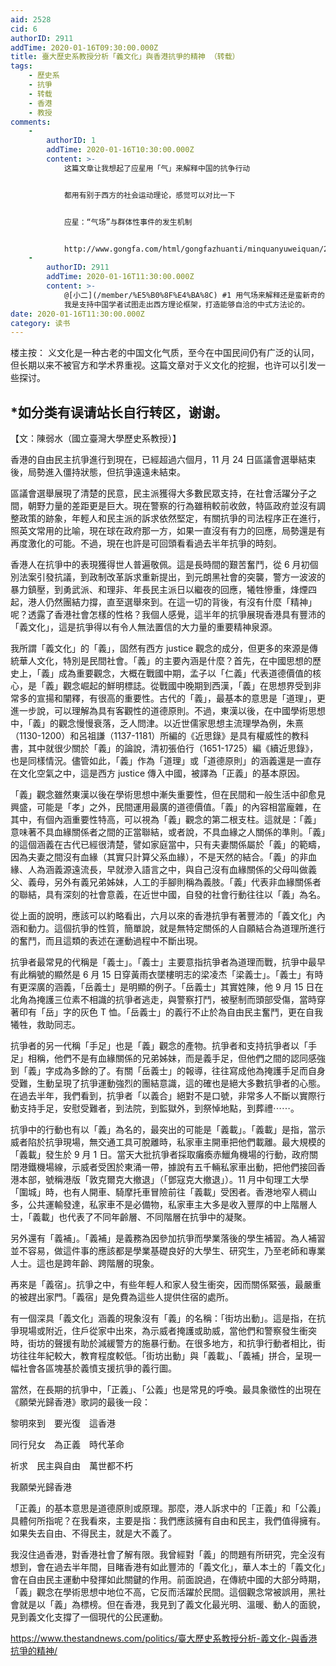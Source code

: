```yaml
---
aid: 2528
cid: 6
authorID: 2911
addTime: 2020-01-16T09:30:00.000Z
title: 臺大歷史系教授分析「義文化」與香港抗爭的精神 （转载）
tags:
    - 歷史系
    - 抗爭
    - 转载
    - 香港
    - 教授
comments:
    -
        authorID: 1
        addTime: 2020-01-16T10:30:00.000Z
        content: >-
            这篇文章让我想起了应星用「气」来解释中国的抗争行动


            都用有别于西方的社会运动理论，感觉可以对比一下


            应星：“气场”与群体性事件的发生机制


            http://www.gongfa.com/html/gongfazhuanti/minquanyuweiquan/20091221/760.html
    -
        authorID: 2911
        addTime: 2020-01-16T11:30:00.000Z
        content: >-
            @[小二](/member/%E5%B0%8F%E4%BA%8C) #1 用气场来解释还是蛮新奇的，可算是中国式方法论吧！
            我是支持中国学者试图走出西方理论框架，打造能够自洽的中式方法论的。
date: 2020-01-16T11:30:00.000Z
category: 读书
---
```


楼主按： 义文化是一种古老的中国文化气质，至今在中国民间仍有广泛的认同，但长期以来不被官方和学术界重视。这篇文章对于义文化的挖掘，也许可以引发一些探讨。

[](#%E5%A6%82%E5%88%86%E7%B1%BB%E6%9C%89%E8%AF%AF%E8%AF%B7%E7%AB%99%E9%95%BF%E8%87%AA%E8%A1%8C%E8%BD%AC%E5%8C%BA-%E8%B0%A2%E8%B0%A2)\*如分类有误请站长自行转区，谢谢。
------------------------------------------------------------------------------------------------------------------------------------------------------

【文：陳弱水（國立臺灣大學歷史系教授）】

香港的自由民主抗爭進行到現在，已經超過六個月，11 月 24 日區議會選舉結束後，局勢進入僵持狀態，但抗爭遠遠未結束。

區議會選舉展現了清楚的民意，民主派獲得大多數民眾支持，在社會活躍分子之間，朝野力量的差距更是巨大。現在警察的行為雖稍較前收斂，特區政府並沒有調整政策的跡象，年輕人和民主派的訴求依然堅定，有關抗爭的司法程序正在進行，照英文常用的比喻，現在球在政府那一方，如果一直沒有有力的回應，局勢還是有再度激化的可能。不過，現在也許是可回頭看看過去半年抗爭的時刻。

香港人在抗爭中的表現獲得世人普遍敬佩。這是長時間的艱苦奮鬥，從 6 月初個別法案引發抗議，到政制改革訴求重新提出，到元朗黑社會的突襲，警方一波波的暴力鎮壓，到勇武派、和理非、年長民主派日以繼夜的回應，犧牲慘重，烽煙四起，港人仍然團結力撐，直至選舉來到。在這一切的背後，有沒有什麼「精神」呢？透露了香港社會怎樣的性格？我個人感覺，這半年的抗爭展現香港具有豐沛的「義文化」，這是抗爭得以有令人無法置信的大力量的重要精神泉源。

我所謂「義文化」的「義」，固然有西方 justice 觀念的成分，但更多的來源是傳統華人文化，特別是民間社會。「義」的主要內涵是什麼？首先，在中國思想的歷史上，「義」成為重要觀念，大概在戰國中期，孟子以「仁義」代表道德價值的核心，是「義」觀念崛起的鮮明標誌。從戰國中晚期到西漢，「義」在思想界受到非常多的宣揚和闡釋，有很高的重要性。古代的「義」，最基本的意思是「道理」，更進一步說，可以理解為具有客觀性的道德原則。不過，東漢以後，在中國學術思想中，「義」的觀念慢慢衰落，乏人問津。以近世儒家思想主流理學為例，朱熹（1130-1200）和呂祖謙（1137-1181）所編的《近思錄》是具有權威性的教科書，其中就很少關於「義」的論說，清初張伯行（1651-1725）編《續近思錄》，也是同樣情況。儘管如此，「義」作為「道理」或「道德原則」的涵義還是一直存在文化空氣之中，這是西方 justice 傳入中國，被譯為「正義」的基本原因。

「義」觀念雖然東漢以後在學術思想中漸失重要性，但在民間和一般生活中卻愈見興盛，可能是「孝」之外，民間運用最廣的道德價值。「義」的內容相當龐雜，在其中，有個內涵重要性特高，可以視為「義」觀念的第二根支柱。這就是：「義」意味著不具血緣關係者之間的正當聯結，或者說，不具血緣之人關係的準則。「義」的這個涵義在古代已經很清楚，譬如家庭當中，只有夫妻關係屬於「義」的範疇，因為夫妻之間沒有血緣（其實只計算父系血緣），不是天然的結合。「義」的非血緣、人為涵義源遠流長，早就滲入語言之中，與自己沒有血緣關係的父母叫做義父、義母，另外有義兄弟姊妹，人工的手腳則稱為義肢。「義」代表非血緣關係者的聯結，具有深刻的社會意義，在近世中國，自發的社會行動往往以「義」為名。

從上面的說明，應該可以約略看出，六月以來的香港抗爭有著豐沛的「義文化」內涵和動力。這個抗爭的性質，簡單說，就是無特定關係的人自願結合為道理所進行的奮鬥，而且這類的表述在運動過程中不斷出現。

抗爭者最常見的代稱是「義士」。「義士」主要意指抗爭者為道理而戰，抗爭中最早有此稱號的顯然是 6 月 15 日穿黃雨衣墜樓明志的梁凌杰「梁義士」。「義士」有時有更深廣的涵義，「岳義士」是明顯的例子。「岳義士」其實姓陳，他 9 月 15 日在北角為掩護三位素不相識的抗爭者逃走，與警察打鬥，被壓制而頭部受傷，當時穿著印有「岳」字的灰色 T 恤。「岳義士」的義行不止於為自由民主奮鬥，更在自我犧牲，救助同志。

抗爭者的另一代稱「手足」也是「義」觀念的產物。抗爭者和支持抗爭者以「手足」相稱，他們不是有血緣關係的兄弟姊妹，而是義手足，但他們之間的認同感強到「義」字成為多餘的了。有關「岳義士」的報導，往往寫成他為掩護手足而自身受難，生動呈現了抗爭運動強烈的團結意識，這的確也是絕大多數抗爭者的心態。在過去半年，我們看到，抗爭者「以義合」絕對不是口號，非常多人不斷以實際行動支持手足，安慰受難者，到法院，到監獄外，到祭悼地點，到葬禮⋯⋯。

抗爭中的行動也有以「義」為名的，最突出的可能是「義載」。「義載」是指，當示威者陷於抗爭現場，無交通工具可脫離時，私家車主開車把他們載離。最大規模的「義載」發生於 9 月 1 日。當天大批抗爭者採取癱瘓赤鱲角機場的行動，政府關閉港鐵機場線，示威者受困於東涌一帶，據說有五千輛私家車出動，把他們接回香港本部，號稱港版「敦克爾克大撤退」（「鄧寇克大撤退」）。11 月中旬理工大學「圍城」時，也有人開車、騎摩托車冒險前往「義載」受困者。香港地窄人稠山多，公共運輸發達，私家車不是必備物，私家車主大多是收入豐厚的中上階層人士，「義載」也代表了不同年齡層、不同階層在抗爭中的凝聚。

另外還有「義補」。「義補」是義務為因參加抗爭而學業落後的學生補習。為人補習並不容易，做這件事的應該都是學業基礎良好的大學生、研究生，乃至老師和專業人士。這也是跨年齡、跨階層的現象。

再來是「義宿」。抗爭之中，有些年輕人和家人發生衝突，因而關係緊張，最嚴重的被趕出家門。「義宿」是免費為這些人提供住宿的處所。

有一個深具「義文化」涵義的現象沒有「義」的名稱：「街坊出動」。這是指，在抗爭現場或附近，住戶從家中出來，為示威者掩護或助威，當他們和警察發生衝突時，街坊的聲援有助於減緩警方的施暴行動。在很多地方，和抗爭行動者相比，街坊往往年紀較大，教育程度較低。「街坊出動」與「義載」、「義補」拼合，呈現一幅社會各區塊基於義憤支援抗爭的義行圖。

當然，在長期的抗爭中，「正義」、「公義」也是常見的呼喚。最具象徵性的出現在《願榮光歸香港》歌詞的最後一段：

黎明來到　要光復　這香港

同行兒女　為正義　時代革命

祈求　民主與自由　萬世都不朽

我願榮光歸香港

「正義」的基本意思是道德原則或原理。那麼，港人訴求中的「正義」和「公義」具體何所指呢？在我看來，主要是指：我們應該擁有自由和民主，我們值得擁有。如果失去自由、不得民主，就是大不義了。

我沒住過香港，對香港社會了解有限。我曾經對「義」的問題有所研究，完全沒有想到，會在過去半年間，目睹香港有如此豐沛的「義文化」，華人本土的「義文化」會在自由民主運動中發揮如此關鍵的作用。前面說過，在傳統中國的大部分時期，「義」觀念在學術思想中地位不高，它反而活躍於民間。這個觀念常被誤用，黑社會就是以「義」為標榜。但在香港，我見到了義文化最光明、溫暖、動人的面貌，見到義文化支撐了一個現代的公民運動。

https://www.thestandnews.com/politics/臺大歷史系教授分析-義文化-與香港抗爭的精神/
